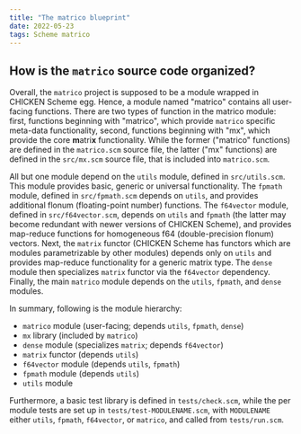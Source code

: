 ```yaml
---
title: "The matrico blueprint"
date: 2022-05-23
tags: Scheme matrico
---
```


## How is the `matrico` source code organized?

Overall, the `matrico` project is supposed to be a module wrapped in CHICKEN Scheme egg.
Hence, a module named "matrico" contains all user-facing functions.
There are two types of function in the matrico module:
first, functions beginning with "matrico", which provide `matrico` specific meta-data functionality,
second, functions beginning with "mx", which provide the core **m**atri**x** functionality.
While the former ("matrico" functions) are defined in the `matrico.scm` source file,
the latter ("mx" functions) are defined in the `src/mx.scm` source file, that is included into `matrico.scm`.

All but one module depend on the `utils` module, defined in `src/utils.scm`.
This module provides basic, generic or universal functionality.
The `fpmath` module, defined in `src/fpmath.scm` depends on `utils`,
and provides additional flonum (floating-point number) functions.
The `f64vector` module, defined in `src/f64vector.scm`, depends on `utils` and
`fpmath` (the latter may become redundant with newer versions of CHICKEN Scheme),
and provides map-reduce functions for homogeneous f64 (double-precision flonum) vectors.
Next, the `matrix` functor (CHICKEN Scheme has functors which are modules parametrizable by other modules)
depends only on `utils` and provides map-reduce functionality for a generic matrix type.
The `dense` module then specializes `matrix` functor via the `f64vector` dependency.
Finally, the main `matrico` module depends on the `utils`, `fpmath`, and `dense` modules.  

In summary, following is the module hierarchy:
* `matrico` module (user-facing; depends `utils`, `fpmath`, `dense`)
* `mx` library (included by `matrico`)
* `dense` module (specializes `matrix`; depends `f64vector`)
* `matrix` functor (depends `utils`)
* `f64vector` module (depends `utils`, `fpmath`)
* `fpmath` module (depends `utils`)
* `utils` module

Furthermore, a basic test library is defined in `tests/check.scm`,
while the per module tests are set up in `tests/test-MODULENAME.scm`,
with `MODULENAME` either `utils`, `fpmath`, `f64vector`, or `matrico`,
and called from `tests/run.scm`.

